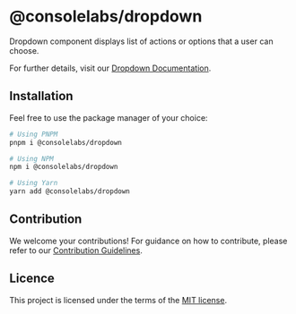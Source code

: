 # @consolelabs/dropdown

Dropdown component displays list of actions or options that a user can choose.

For further details, visit our
[Dropdown Documentation](https://web-design-system-consolelabs.vercel.app/?path=/docs/ui-dropdown--docs).

## Installation

Feel free to use the package manager of your choice:

```sh
# Using PNPM
pnpm i @consolelabs/dropdown

# Using NPM
npm i @consolelabs/dropdown

# Using Yarn
yarn add @consolelabs/dropdown
```

## Contribution

We welcome your contributions! For guidance on how to contribute, please refer
to our [Contribution Guidelines](/CONTRIBUTING.md).

## Licence

This project is licensed under the terms of the
[MIT license](https://choosealicense.com/licenses/mit/).
